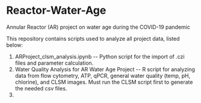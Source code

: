 # Reactor-Water-Age
Annular Reactor (AR) project on water age during the COVID-19 pandemic

This repository contains scripts used to analyze all project data, listed below: 

1. ARProject_clsm_analysis.ipynb -- Python script for the import of .czi files and parameter calculation.
2. Water Quality Analysis for AR Water Age Project -- R script for analyzing data from flow cytometry, ATP, qPCR, general water quality (temp, pH, chlorine), and CLSM images. Must run the CLSM script first to generate the needed csv files.
3. 
